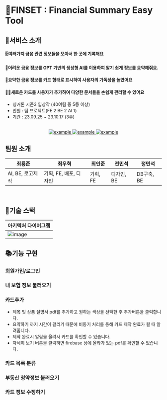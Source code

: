 
# 🎃FINSET : Financial Summary Easy Tool
## 🐶서비스 소개
#### 🗄️여러가지 금융 관련 정보들을 모아서 **한 곳에 기록**해요
#### 📒어려운 금융 정보를 GPT 기반의 생성형 AI를 이용하여 알기 쉽게 **정보를 요약**해줘요.
#### 📖요약한 금융 정보를 카드 형태로 표시하여 사용자의 **가독성을 높였어요**
#### 👨‍🚀새로운 카드를 사용자가 추가하여 다양한 문서들을 **손쉽게 관리**할 수 있어요

- 싱커톤 시즌3 입상작 (40여팀 중 5등 이상)
- 인원 : 팀 프로젝트(FE 2 BE 2 AI 1)
- 기간 : 23.09.25 ~ 23.10.17 (3주)

<br/>
<div align=center>
  <a href="https://summary-card-synchathon.netlify.app/" target="_blank">
    <img src="https://img.shields.io/badge/배포 링크 -5289FF?style=for-the-badge&logoColor=white" alt="example"/>
  </a>
  <a href="https://kdt0-choiwuhyeok--lolchampionmanagementsystem.netlify.app/" target="_blank">
    <img src="https://img.shields.io/badge/런칭 영상 -FF0000?style=for-the-badge&logo=YouTube&logoColor=white" alt="example"/>
  </a>
  <a href="https://kdt0-choiwuhyeok--lolchampionmanagementsystem.netlify.app/" target="_blank">
    <img src="https://img.shields.io/badge/상세 서비스 -000000?style=for-the-badge&logo=Notion&logoColor=white" alt="example"/>
  </a>
  </div>

## 팀원 소개
| 최룡준  | 최우혁 | 최인준 | 전민석 | 정민석|
|--- | --- | --- | --- | --- |
| AI, BE, 로고제작 | 기획, FE, 배포, 디자인 | 기획, FE | 디자인, BE | DB구축, BE|

</br>

## 🎁기술 스택
|아키텍처 다이어그램| 
|--|
| ![image](https://github.com/TaePoong719/Summary-Card-Synchathon/assets/98576512/27805bf8-1606-4bec-a57d-5463e99fd073) |

## 📚기능 구현
### 회원가입/로그인
### 내 보험 정보 불러오기
### 카드추가
- 제목 및 상품 설명서 pdf를 추가하고 원하는 색상을 선택한 후 추가버튼을 클릭합니다.
- 요약하기 까지 시간이 걸리기 때문에 비동기 처리를 통해 카드 제작 완료가 될 때 알려줍니다.
- 제작 완료시 알람을 울려서 카드를 확인할 수 있습니다.
- 자세히 보기 버튼을 클릭하면 firebase 상에 올라가 있는 pdf를 확인할 수 있습니다.
### 카드 목록 분류
### 부동산 청약정보 불러오기
### 카드 정보 수정하기
